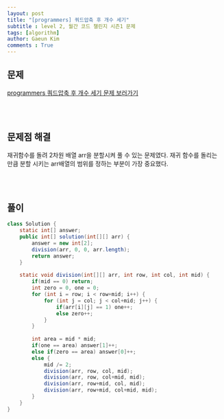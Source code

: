 ```yaml
---
layout: post
title: "[programmers] 쿼드압축 후 개수 세기"
subtitle : level 2, 월간 코드 챌린지 시즌1 문제
tags: [algorithm]
author: Gaeun Kim
comments : True
---
```


<h2>문제</h2>

[programmers 쿼드압축 후 개수 세기 문제 보러가기](https://programmers.co.kr/learn/courses/30/lessons/68936)

<br><br>

<h2>문제점 해결</h2>

재귀함수를 돌려 2차원 배열 arr을 분할시켜 풀 수 있는 문제였다. 재귀 함수를 돌리는 만큼 분할 시키는 arr배열의 범위를 정하는 부분이 가장 중요했다.

<br><br>

<h2>풀이</h2>

```java
class Solution {
	static int[] answer;
	public int[] solution(int[][] arr) {
		answer = new int[2];
		division(arr, 0, 0, arr.length);
		return answer;
	}
	
	static void division(int[][] arr, int row, int col, int mid) {
		if(mid == 0) return;
		int zero = 0, one = 0;
		for (int i = row; i < row+mid; i++) {
			for (int j = col; j < col+mid; j++) {
				if(arr[i][j] == 1) one++;
				else zero++;
			}
		}
		
		int area = mid * mid;
		if(one == area) answer[1]++;
		else if(zero == area) answer[0]++;
		else {
			mid /= 2;
			division(arr, row, col, mid);
			division(arr, row, col+mid, mid);
			division(arr, row+mid, col, mid); 
			division(arr, row+mid, col+mid, mid);
		}
	}
}
```

